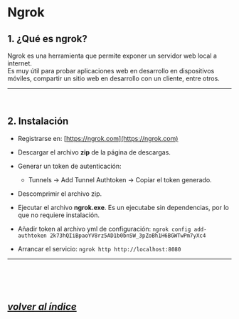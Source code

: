 # Ngrok

## 1. ¿Qué es ngrok?
Ngrok es una herramienta que permite exponer un servidor web local a internet.  
Es muy útil para probar aplicaciones web en desarrollo en dispositivos móviles, compartir un sitio web en desarrollo con un cliente, entre otros.

---
<br>

## 2. Instalación
- Registrarse en: [https://ngrok.com](https://ngrok.com)

- Descargar el archivo **zip** de la página de descargas.

- Generar un token de autenticación:
  - Tunnels -> Add Tunnel Authtoken -> Copiar el token generado.

- Descomprimir el archivo zip.

- Ejecutar el archivo **ngrok.exe**. Es un ejecutabe sin dependencias, por lo que no requiere instalación.

- Añadir token al archivo yml de configuración:
`ngrok config add-authtoken 2k73hQIiBpaoYV8rz5AD1b0bnSW_3pZoBh1H6BGWTwPm7yXc4`

- Arrancar el servicio:
`ngrok http http://localhost:8080`

---
<br><br><br>

## *[volver al índice](../README.md)*